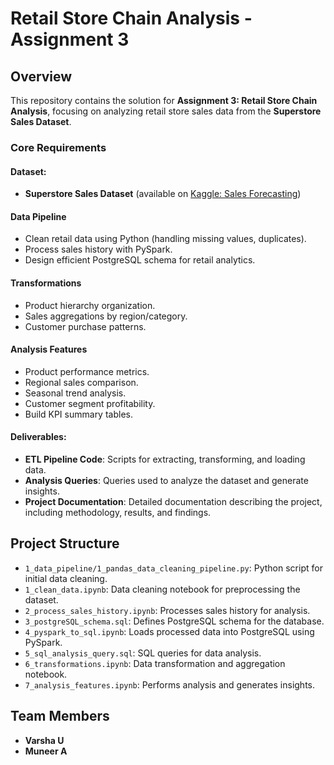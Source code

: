 # Retail Store Chain Analysis - Assignment 3

## Overview
This repository contains the solution for **Assignment 3: Retail Store Chain Analysis**, focusing on analyzing retail store sales data from the **Superstore Sales Dataset**.

### Core Requirements

#### Dataset: 
- **Superstore Sales Dataset** (available on [Kaggle: Sales Forecasting](https://www.kaggle.com/datasets/rohitsahoo/sales-forecasting))

#### Data Pipeline

- Clean retail data using Python (handling missing values, duplicates).
- Process sales history with PySpark.
- Design efficient PostgreSQL schema for retail analytics.

#### Transformations

- Product hierarchy organization.
- Sales aggregations by region/category.
- Customer purchase patterns.

#### Analysis Features

- Product performance metrics.
- Regional sales comparison.
- Seasonal trend analysis.
- Customer segment profitability.
- Build KPI summary tables.

#### Deliverables:

- **ETL Pipeline Code**: Scripts for extracting, transforming, and loading data.
- **Analysis Queries**: Queries used to analyze the dataset and generate insights.
- **Project Documentation**: Detailed documentation describing the project, including methodology, results, and findings.

## Project Structure

- `1_data_pipeline/1_pandas_data_cleaning_pipeline.py`: Python script for initial data cleaning.
- `1_clean_data.ipynb`: Data cleaning notebook for preprocessing the dataset.
- `2_process_sales_history.ipynb`: Processes sales history for analysis.
- `3_postgreSQL_schema.sql`: Defines PostgreSQL schema for the database.
- `4_pyspark_to_sql.ipynb`: Loads processed data into PostgreSQL using PySpark.
- `5_sql_analysis_query.sql`: SQL queries for data analysis.
- `6_transformations.ipynb`: Data transformation and aggregation notebook.
- `7_analysis_features.ipynb`: Performs analysis and generates insights.

## Team Members

- **Varsha U**
- **Muneer A**
